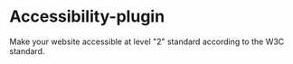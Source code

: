# Accessibility-plugin
Make your website accessible at level "2" standard according to the W3C standard.
